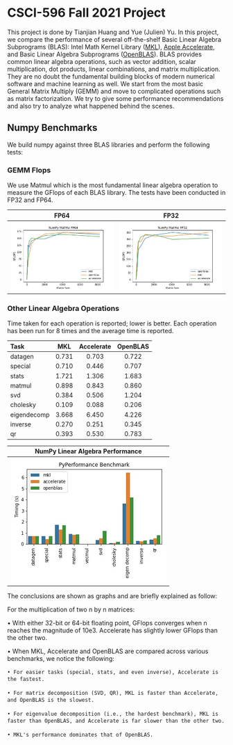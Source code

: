 # CSCI-596 Fall 2021 Project

This project is done by Tianjian Huang and Yue (Julien) Yu. In this project, we compare the performance of several off-the-shelf Basic Linear Algebra Subprograms (BLAS): Intel Math Kernel Library ([MKL](https://www.intel.com/content/www/us/en/developer/tools/oneapi/onemkl.html)), [Apple Accelerate](https://developer.apple.com/documentation/accelerate), and Basic Linear Algebra Subprograms ([OpenBLAS](https://www.openblas.net/)). BLAS provides common linear algebra operations, such as vector addition, scalar multiplication, dot products, linear combinations, and matrix multiplication. They are no doubt the fundamental building blocks of modern numerical software and machine learning as well. We start from the most basic General Matrix Multiply (GEMM) and move to complicated operations such as matrix factorization. We try to give some performance recommendations and also try to analyze what happened behind the scenes.

## Numpy Benchmarks

We build numpy against three BLAS libraries and perform the following tests:

### GEMM Flops

We use Matmul which is the most fundamental linear algebra operation to measure the GFlops of each BLAS library. The tests have been conducted in FP32 and FP64.

| FP64 | FP32 | 
| ---- | ---- |
| ![](images/NumPy_MatMul_FP64.jpg) | ![](images/NumPy_MatMul_FP32.jpg) |

### Other Linear Algebra Operations


Time taken for each operation is reported; lower is better. Each operation has been run for 8 times and the average time is reported.

| Task       | MKL | Accelerate | OpenBLAS |
| :---------- | :----------: | :-----: | :-----: |
| datagen    | 0.731 | 0.703 | 0.722 |
| special    | 0.710 | 0.446 | 0.707 |
| stats      | 1.721 | 1.306 | 1.683 |
| matmul     | 0.898 | 0.843 | 0.860 |
| svd        | 0.384 | 0.506 | 1.204 |
| cholesky   | 0.109 | 0.088 | 0.206 |
| eigendecomp| 3.668 | 6.450 | 4.226 |
| inverse    | 0.270 | 0.251 | 0.345 |
| qr         | 0.393 | 0.530 | 0.783 |


| NumPy Linear Algebra Performance|
| -------- |
| ![](images/Numpy_Other.jpg) |


The conclusions are shown as graphs and are briefly explained as follow:


For the multiplication of two n by n matrices:

• With either 32-bit or 64-bit floating point, GFlops converges when n reaches the magnitude of 10e3. Accelerate has slightly lower GFlops than the other two.

• When MKL, Accelerate and OpenBLAS are compared across various benchmarks, we notice the following:

    • For easier tasks (special, stats, and even inverse), Accelerate is the fastest.
    
    • For matrix decomposition (SVD, QR), MKL is faster than Accelerate, and OpenBLAS is the slowest.
    
    • For eigenvalue decomposition (i.e., the hardest benchmark), MKL is faster than OpenBLAS, and Accelerate is far slower than the other two.
    
    • MKL's performance dominates that of OpenBLAS.
